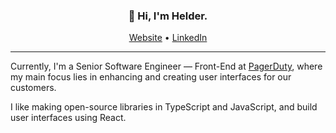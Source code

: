 <h3 align="center">👋 Hi, I'm Helder.</h3>

<p align="center">
  <a href="https://helderberto.com/" target="_blank" rel="noreferrer">Website</a> •
  <a href="https://www.linkedin.com/in/helderberto" target="_blank" rel="noreferrer">LinkedIn</a>
</p>

---

Currently, I'm a Senior Software Engineer — Front-End at <a href="https://www.pagerduty.com/" target="_blank" rel="noreferrer">PagerDuty</a>, where my main focus lies in enhancing and creating user interfaces for our customers.

I like making open-source libraries in TypeScript and JavaScript, and build user interfaces using React.
